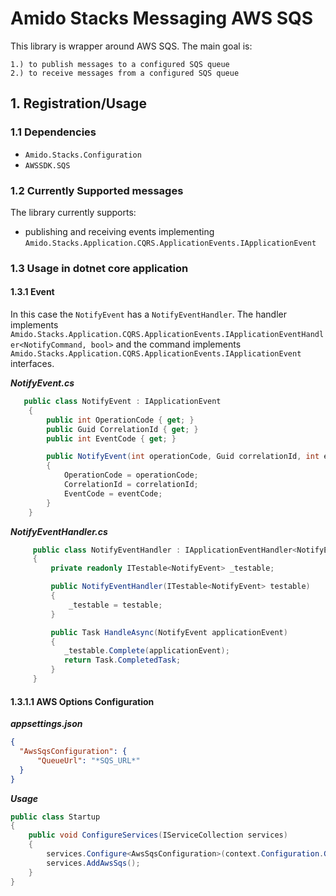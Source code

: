 # Amido Stacks Messaging AWS SQS

This library is wrapper around AWS SQS.
The main goal is:

    1.) to publish messages to a configured SQS queue
    2.) to receive messages from a configured SQS queue

## 1. Registration/Usage

### 1.1 Dependencies
- `Amido.Stacks.Configuration`
- `AWSSDK.SQS`

### 1.2 Currently Supported messages

The library currently supports:
- publishing and receiving events implementing `Amido.Stacks.Application.CQRS.ApplicationEvents.IApplicationEvent`

### 1.3 Usage in dotnet core application

#### 1.3.1 Event
In this case the `NotifyEvent` has a `NotifyEventHandler`. The handler implements
`Amido.Stacks.Application.CQRS.ApplicationEvents.IApplicationEventHandler<NotifyCommand, bool>` and the command implements
`Amido.Stacks.Application.CQRS.ApplicationEvents.IApplicationEvent` interfaces.

***NotifyEvent.cs***

```cs
   public class NotifyEvent : IApplicationEvent
    {
        public int OperationCode { get; }
        public Guid CorrelationId { get; }
        public int EventCode { get; }

        public NotifyEvent(int operationCode, Guid correlationId, int eventCode)
        {
            OperationCode = operationCode;
            CorrelationId = correlationId;
            EventCode = eventCode;
        }
    }
```

***NotifyEventHandler.cs***

```cs
     public class NotifyEventHandler : IApplicationEventHandler<NotifyEvent>
     {
         private readonly ITestable<NotifyEvent> _testable;

         public NotifyEventHandler(ITestable<NotifyEvent> testable)
         {
             _testable = testable;
         }

         public Task HandleAsync(NotifyEvent applicationEvent)
         {
            _testable.Complete(applicationEvent);
            return Task.CompletedTask;
         }
     }
```
#### 1.3.1.1 AWS Options Configuration

***appsettings.json***

```json
{
  "AwsSqsConfiguration": {
      "QueueUrl": "*SQS_URL*"
  }
}
```
***Usage***
```Startup.cs
public class Startup
{
    public void ConfigureServices(IServiceCollection services)
    {
        services.Configure<AwsSqsConfiguration>(context.Configuration.GetSection("AwsSqsConfiguration"));
        services.AddAwsSqs();
    }
}
